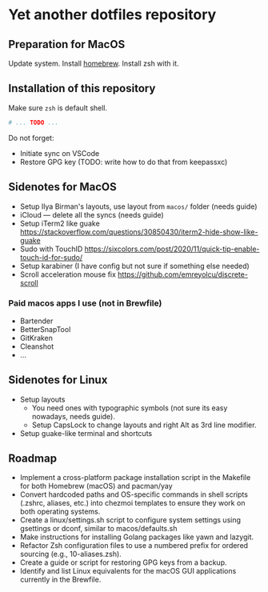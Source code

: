 # Yet another dotfiles repository

## Preparation for MacOS

Update system. Install [homebrew](https://brew.sh/). Install zsh with it.

## Installation of this repository

Make sure `zsh` is default shell.

```bash
# ... TODO ...
```

Do not forget:

* Initiate sync on VSCode
* Restore GPG key (TODO: write how to do that from keepassxc)

## Sidenotes for MacOS

* Setup Ilya Birman's layouts, use layout from `macos/` folder (needs guide)
* iCloud — delete all the syncs (needs guide)
* Setup iTerm2 like guake <https://stackoverflow.com/questions/30850430/iterm2-hide-show-like-guake>
* Sudo with TouchID <https://sixcolors.com/post/2020/11/quick-tip-enable-touch-id-for-sudo/>
* Setup karabiner (I have config but not sure if something else needed)
* Scroll acceleration mouse fix <https://github.com/emreyolcu/discrete-scroll>

### Paid macos apps I use (not in Brewfile)

* Bartender
* BetterSnapTool
* GitKraken
* Cleanshot
* ...

## Sidenotes for Linux

* Setup layouts
  * You need ones with typographic symbols (not sure its easy nowadays, needs guide).
  * Setup CapsLock to change layouts and right Alt as 3rd line modifier.
* Setup guake-like terminal and shortcuts

## Roadmap

* Implement a cross-platform package installation script in the Makefile for both Homebrew (macOS) and pacman/yay
* Convert hardcoded paths and OS-specific commands in shell scripts (.zshrc, aliases, etc.) into chezmoi templates to ensure they work on both operating systems.
* Create a linux/settings.sh script to configure system settings using gsettings or dconf, similar to macos/defaults.sh
* Make instructions for installing Golang packages like yawn and lazygit.
* Refactor Zsh configuration files to use a numbered prefix for ordered sourcing (e.g., 10-aliases.zsh).
* Create a guide or script for restoring GPG keys from a backup.
* Identify and list Linux equivalents for the macOS GUI applications currently in the Brewfile.
